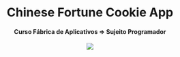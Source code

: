 <h1 align='center'>Chinese Fortune Cookie App</h1>
<h4 align='center'>Curso Fábrica de Aplicativos => Sujeito Programador</h4>
<p align='center'>
  <img src='https://scontent.fbfh9-1.fna.fbcdn.net/v/t39.30808-6/287578302_117279571000929_6210395819036071963_n.jpg?_nc_cat=101&ccb=1-7&_nc_sid=730e14&_nc_aid=0&_nc_ohc=85BZiD1XJv0AX8th5Tw&_nc_ht=scontent.fbfh9-1.fna&oh=00_AT-KenMC1VqXt3gDwOVDHGOJF4kQlvSsMlu3R1tEmpw5Xg&oe=62AAE13C'></img>
</p>
